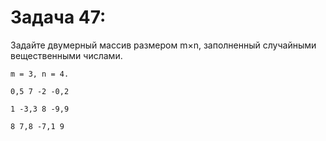 # Задача 47: 

  Задайте двумерный массив размером m×n, заполненный случайными вещественными числами.

```
m = 3, n = 4.

0,5 7 -2 -0,2

1 -3,3 8 -9,9

8 7,8 -7,1 9

```
